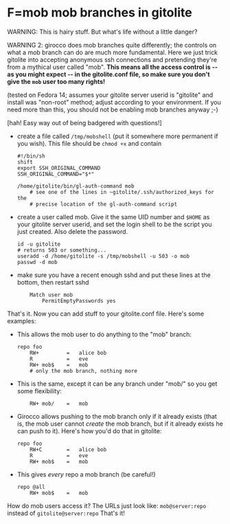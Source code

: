 # F=mob mob branches in gitolite

WARNING: This is hairy stuff.  But what's life without a little danger?

WARNING 2: girocco does mob branches quite differently; the controls on what a
mob branch can do are much more fundamental.  Here we just trick gitolite into
accepting anonymous ssh connections and pretending they're from a mythical
user called "mob".  **This means all the access control is -- as you might
expect -- in the gitolite.conf file, so make sure you don't give the `mob`
user too many rights!**

(tested on Fedora 14; assumes your gitolite server userid is "gitolite" and
install was "non-root" method; adjust according to your environment.  If you
need more than this, you should not be enabling mob branches anyway ;-)

[hah!  Easy way out of being badgered with questions!]

  * create a file called `/tmp/mobshell` (put it somewhere more permanent if
    you wish).  This file should be `chmod +x` and contain

        #!/bin/sh
        shift
        export SSH_ORIGINAL_COMMAND
        SSH_ORIGINAL_COMMAND="$*"

        /home/gitolite/bin/gl-auth-command mob
            # see one of the lines in ~gitolite/.ssh/authorized_keys for the
            # precise location of the gl-auth-command script

  * create a user called mob.  Give it the same UID number and `$HOME` as your
    gitolite server userid, and set the login shell to be the script you just
    created.  Also delete the password.

        id -u gitolite
        # returns 503 or something...
        useradd -d /home/gitolite -s /tmp/mobshell -u 503 -o mob
        passwd -d mob

  * make sure you have a recent enough sshd and put these lines at the bottom,
    then restart sshd

            Match user mob
                PermitEmptyPasswords yes

That's it.  Now you can add stuff to your gitolite.conf file.  Here's some
examples:

  * This allows the mob user to do anything to the "mob" branch:

        repo foo
            RW+         =   alice bob
            R           =   eve
            RW+ mob$    =   mob
            # only the mob branch, nothing more

  * This is the same, except it can be any branch under "mob/" so you get some
    flexibility:

            RW+ mob/    =   mob

  * Girocco allows pushing to the mob branch only if it already exists (that
    is, the mob user cannot *create* the mob branch, but if it already exists
    he can push to it).  Here's how you'd do that in gitolite:

        repo foo
            RW+C        =   alice bob
            R           =   eve
            RW+ mob$    =   mob

  * This gives *every* repo a mob branch (be careful!)

        repo @all
            RW+ mob$    =   mob

How do mob users access it?  The URLs just look like: `mob@server:repo`
instead of `gitolite@server:repo` That's it!
